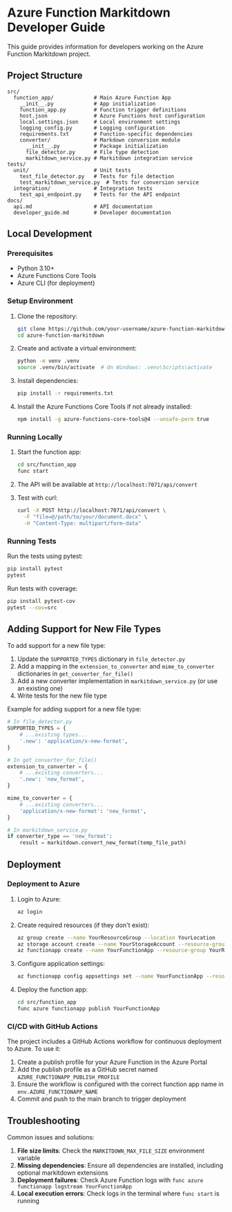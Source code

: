 # Azure Function Markitdown Developer Guide

This guide provides information for developers working on the Azure Function Markitdown project.

## Project Structure

```
src/
  function_app/             # Main Azure Function App
    __init__.py             # App initialization
    function_app.py         # Function trigger definitions
    host.json               # Azure Functions host configuration
    local.settings.json     # Local environment settings
    logging_config.py       # Logging configuration
    requirements.txt        # Function-specific dependencies
    converter/              # Markdown conversion module
      __init__.py           # Package initialization
      file_detector.py      # File type detection
      markitdown_service.py # Markitdown integration service
tests/
  unit/                     # Unit tests
    test_file_detector.py   # Tests for file detection
    test_markitdown_service.py  # Tests for conversion service
  integration/              # Integration tests
    test_api_endpoint.py    # Tests for the API endpoint
docs/
  api.md                    # API documentation
  developer_guide.md        # Developer documentation
```

## Local Development

### Prerequisites

- Python 3.10+
- Azure Functions Core Tools
- Azure CLI (for deployment)

### Setup Environment

1. Clone the repository:
   ```bash
   git clone https://github.com/your-username/azure-function-markitdown.git
   cd azure-function-markitdown
   ```

2. Create and activate a virtual environment:
   ```bash
   python -m venv .venv
   source .venv/bin/activate  # On Windows: .venv\Scripts\activate
   ```

3. Install dependencies:
   ```bash
   pip install -r requirements.txt
   ```

4. Install the Azure Functions Core Tools if not already installed:
   ```bash
   npm install -g azure-functions-core-tools@4 --unsafe-perm true
   ```

### Running Locally

1. Start the function app:
   ```bash
   cd src/function_app
   func start
   ```

2. The API will be available at `http://localhost:7071/api/convert`

3. Test with curl:
   ```bash
   curl -X POST http://localhost:7071/api/convert \
     -F "file=@/path/to/your/document.docx" \
     -H "Content-Type: multipart/form-data"
   ```

### Running Tests

Run the tests using pytest:

```bash
pip install pytest
pytest
```

Run tests with coverage:

```bash
pip install pytest-cov
pytest --cov=src
```

## Adding Support for New File Types

To add support for a new file type:

1. Update the `SUPPORTED_TYPES` dictionary in `file_detector.py`
2. Add a mapping in the `extension_to_converter` and `mime_to_converter` dictionaries in `get_converter_for_file()`
3. Add a new converter implementation in `markitdown_service.py` (or use an existing one)
4. Write tests for the new file type

Example for adding support for a new file type:

```python
# In file_detector.py
SUPPORTED_TYPES = {
    # ...existing types...
    '.new': 'application/x-new-format',
}

# In get_converter_for_file()
extension_to_converter = {
    # ...existing converters...
    '.new': 'new_format',
}

mime_to_converter = {
    # ...existing converters...
    'application/x-new-format': 'new_format',
}

# In markitdown_service.py
if converter_type == 'new_format':
    result = markitdown.convert_new_format(temp_file_path)
```

## Deployment

### Deployment to Azure

1. Login to Azure:
   ```bash
   az login
   ```

2. Create required resources (if they don't exist):
   ```bash
   az group create --name YourResourceGroup --location YourLocation
   az storage account create --name YourStorageAccount --resource-group YourResourceGroup --location YourLocation --sku Standard_LRS
   az functionapp create --name YourFunctionApp --resource-group YourResourceGroup --consumption-plan-location YourLocation --storage-account YourStorageAccount --runtime python --functions-version 4 --os-type Linux --runtime-version 3.10
   ```

3. Configure application settings:
   ```bash
   az functionapp config appsettings set --name YourFunctionApp --resource-group YourResourceGroup --settings "MARKITDOWN_MAX_FILE_SIZE=25000000"
   ```

4. Deploy the function app:
   ```bash
   cd src/function_app
   func azure functionapp publish YourFunctionApp
   ```

### CI/CD with GitHub Actions

The project includes a GitHub Actions workflow for continuous deployment to Azure. To use it:

1. Create a publish profile for your Azure Function in the Azure Portal
2. Add the publish profile as a GitHub secret named `AZURE_FUNCTIONAPP_PUBLISH_PROFILE`
3. Ensure the workflow is configured with the correct function app name in `env.AZURE_FUNCTIONAPP_NAME`
4. Commit and push to the main branch to trigger deployment

## Troubleshooting

Common issues and solutions:

1. **File size limits**: Check the `MARKITDOWN_MAX_FILE_SIZE` environment variable
2. **Missing dependencies**: Ensure all dependencies are installed, including optional markitdown extensions
3. **Deployment failures**: Check Azure Function logs with `func azure functionapp logstream YourFunctionApp`
4. **Local execution errors**: Check logs in the terminal where `func start` is running